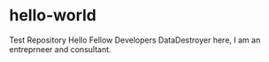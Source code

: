 # hello-world
Test Repository
Hello Fellow Developers
DataDestroyer here, I am an entreprneer and consultant. 
